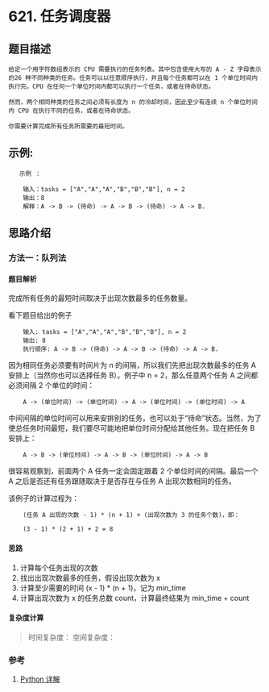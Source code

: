 #  621. 任务调度器

## 题目描述

    给定一个用字符数组表示的 CPU 需要执行的任务列表。其中包含使用大写的 A - Z 字母表示的26 种不同种类的任务。任务可以以任意顺序执行，并且每个任务都可以在 1 个单位时间内执行完。CPU 在任何一个单位时间内都可以执行一个任务，或者在待命状态。

    然而，两个相同种类的任务之间必须有长度为 n 的冷却时间，因此至少有连续 n 个单位时间内 CPU 在执行不同的任务，或者在待命状态。

    你需要计算完成所有任务所需要的最短时间。

## 示例:
```
   示例 ：

    输入：tasks = ["A","A","A","B","B","B"], n = 2
    输出：8
    解释：A -> B -> (待命) -> A -> B -> (待命) -> A -> B.
```

## 思路介绍

### 方法一：队列法

#### 题目解析

完成所有任务的最短时间取决于出现次数最多的任务数量。

看下题目给出的例子

```
    输入: tasks = ["A","A","A","B","B","B"], n = 2
    输出: 8
    执行顺序: A -> B -> (待命) -> A -> B -> (待命) -> A -> B.
```

因为相同任务必须要有时间片为 n 的间隔，所以我们先把出现次数最多的任务 A 安排上（当然你也可以选择任务 B）。例子中 n = 2，那么任意两个任务 A 之间都必须间隔 2 个单位的时间：

```
    A -> (单位时间) -> (单位时间) -> A -> (单位时间) -> (单位时间) -> A
```

中间间隔的单位时间可以用来安排别的任务，也可以处于“待命”状态。当然，为了使总任务时间最短，我们要尽可能地把单位时间分配给其他任务。现在把任务 B 安排上：

```
    A -> B -> (单位时间) -> A -> B -> (单位时间) -> A -> B
```

很容易观察到，前面两个 A 任务一定会固定跟着 2 个单位时间的间隔。最后一个 A 之后是否还有任务跟随取决于是否存在与任务 A 出现次数相同的任务。

该例子的计算过程为：

```
    (任务 A 出现的次数 - 1) * (n + 1) + (出现次数为 3 的任务个数)，即：

    (3 - 1) * (2 + 1) + 2 = 8
```

#### 思路

1. 计算每个任务出现的次数
2. 找出出现次数最多的任务，假设出现次数为 x
3. 计算至少需要的时间 (x - 1) * (n + 1)，记为 min_time
4. 计算出现次数为 x 的任务总数 count，计算最终结果为 min_time + count

#### 复杂度计算

> 时间复杂度： 
> 空间复杂度：

### 参考

1. [Python 详解](https://leetcode-cn.com/problems/task-scheduler/solution/python-xiang-jie-by-jalan/)
